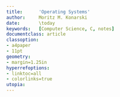 ```yaml
---
title:      'Operating Systems'
author:     Moritz M. Konarski
date:       \today
keywords:   [Computer Science, C, notes]
documentclass: article
classoption:
- a4paper
- 11pt
geometry:
- margin=1.25in
hyperrefoptions:
- linktoc=all
- colorlinks=true
utopia:
---
```

